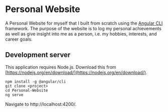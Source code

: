 # Personal Website

A Personal Website for myself that I built from scratch using the [Angular CLI](https://github.com/angular/angular-cli) framework. The purpose of the website is to log my personal achievements as well as give insight into me as a person, i.e. my hobbies, interests, and career goals.

## Development server

This application requires Node.js. Download this from [https://nodejs.org/en/download/](https://nodejs.org/en/download/).

```
npm install -g @angular/cli
git clone <project>
cd Personal-Website
ng serve
```

Navigate to http://localhost:4200/.
